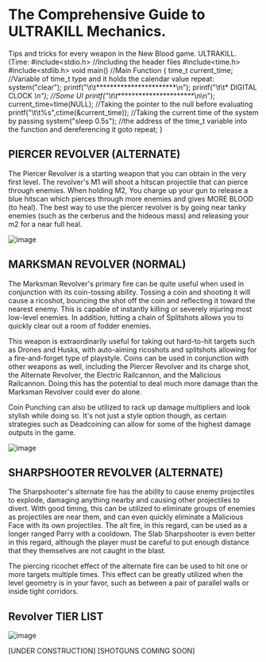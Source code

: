 # The Comprehensive Guide to ULTRAKILL Mechanics.
Tips and tricks for every weapon in the New Blood game. ULTRAKILL. (Time: #include<stdio.h> //Including the header files
#include<time.h>
#include<stdlib.h>
void main() //Main Function
{
  time_t current_time;  //Variable of time_t type and it holds the calendar value
   repeat:
    system("clear");
    printf("\t\t***********************\n");
    printf("\t\t*   DIGITAL CLOCK     *\n");  //Some UI
    printf("\t\t***********************\n\n");
    current_time=time(NULL);  //Taking the pointer to the null before evaluating
    printf("\t\t%s",ctime(&current_time));  //Taking the current time of the system by passing
    system("sleep 0.5s"); //the address of the time_t variable into the function and dereferencing it
    goto repeat;
}
## PIERCER REVOLVER (ALTERNATE)
 The Piercer Revolver is a starting weapon that you can obtain in the very first level. The revolver's M1 will shoot a hitscan projectile that can pierce through enemies. When holding M2, You charge up your gun to release a blue hitscan which pierces through more enemies and gives MORE BLOOD (to heal). The best way to use the piercer revolver is by going near tanky enemies (such as the cerberus and the hideous mass) and releasing your m2 for a near full heal.


![image](https://github.com/therealchetoschool/therealchetoschool.github.io/assets/152353058/2294d018-d778-4ecd-983b-3858ddb72042)


## MARKSMAN REVOLVER (NORMAL)
 The Marksman Revolver's primary fire can be quite useful when used in conjunction with its coin-tossing ability. Tossing a coin and shooting it will cause a ricoshot, bouncing the shot off the coin and reflecting it toward the nearest enemy. This is capable of instantly killing or severely injuring most low-level enemies. In addition, hitting a chain of Splitshots allows you to quickly clear out a room of fodder enemies.

This weapon is extraordinarily useful for taking out hard-to-hit targets such as Drones and Husks, with auto-aiming ricoshots and splitshots allowing for a fire-and-forget type of playstyle. Coins can be used in conjunction with other weapons as well, including the Piercer Revolver and its charge shot, the Alternate Revolver, the Electric Railcannon, and the Malicious Railcannon. Doing this has the potential to deal much more damage than the Marksman Revolver could ever do alone.

Coin Punching can also be utilized to rack up damage multipliers and look stylish while doing so. It's not just a style option though, as certain strategies such as Deadcoining can allow for some of the highest damage outputs in the game.


![image](https://github.com/therealchetoschool/therealchetoschool.github.io/assets/152353058/3c3736fc-8876-4ca0-b832-a126a3c5e0dd)


## SHARPSHOOTER REVOLVER (ALTERNATE)
 The Sharpshooter's alternate fire has the ability to cause enemy projectiles to explode, damaging anything nearby and causing other projectiles to divert. With good timing, this can be utilized to eliminate groups of enemies as projectiles are near them, and can even quickly eliminate a Malicious Face with its own projectiles. The alt fire, in this regard, can be used as a longer ranged Parry with a cooldown. The Slab Sharpshooter is even better in this regard, although the player must be careful to put enough distance that they themselves are not caught in the blast.

The piercing ricochet effect of the alternate fire can be used to hit one or more targets multiple times. This effect can be greatly utilized when the level geometry is in your favor, such as between a pair of parallel walls or inside tight corridors.


## Revolver TIER LIST

![image](https://github.com/therealchetoschool/therealchetoschool.github.io/assets/152353058/27994572-1cea-429b-8b00-28cfea12e9fd)




[UNDER CONSTRUCTION] [SHOTGUNS COMING SOON]

